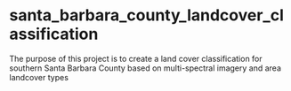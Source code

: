 # santa_barbara_county_landcover_classification
The purpose of this project is to create a land cover classification for southern Santa Barbara County based on multi-spectral imagery and area landcover types
